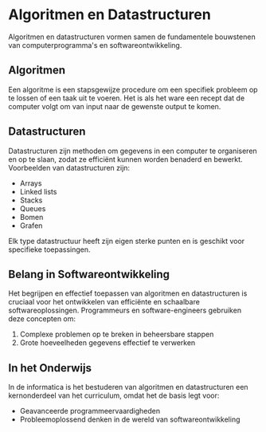 # Algoritmen en Datastructuren

Algoritmen en datastructuren vormen samen de fundamentele bouwstenen van computerprogramma's en softwareontwikkeling.

## Algoritmen

Een algoritme is een stapsgewijze procedure om een specifiek probleem op te lossen of een taak uit te voeren. Het is als het ware een recept dat de computer volgt om van input naar de gewenste output te komen.

## Datastructuren

Datastructuren zijn methoden om gegevens in een computer te organiseren en op te slaan, zodat ze efficiënt kunnen worden benaderd en bewerkt. Voorbeelden van datastructuren zijn:

- Arrays
- Linked lists
- Stacks
- Queues
- Bomen
- Grafen

Elk type datastructuur heeft zijn eigen sterke punten en is geschikt voor specifieke toepassingen.

## Belang in Softwareontwikkeling

Het begrijpen en effectief toepassen van algoritmen en datastructuren is cruciaal voor het ontwikkelen van efficiënte en schaalbare softwareoplossingen. Programmeurs en software-engineers gebruiken deze concepten om:

1. Complexe problemen op te breken in beheersbare stappen
2. Grote hoeveelheden gegevens effectief te verwerken

## In het Onderwijs

In de informatica is het bestuderen van algoritmen en datastructuren een kernonderdeel van het curriculum, omdat het de basis legt voor:

- Geavanceerde programmeervaardigheden
- Probleemoplossend denken in de wereld van softwareontwikkeling